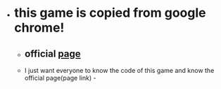 - this game is copied from google chrome!
    =

  - official [page](chrome://dino/)
      -

  - I just want everyone to know the code of this game and know the official page(page link)
        -
